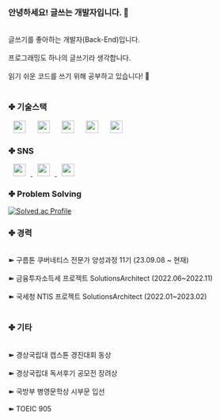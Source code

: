 ### 안녕하세요! 글쓰는 개발자입니다. 👋

<p align="left">
	<br> 글쓰기를 좋아하는 개발자(Back-End)입니다.</br>
	<br> 프로그래밍도 하나의 글쓰기라 생각합니다.</br>
	<br> 읽기 쉬운 코드를 쓰기 위해 공부하고 있습니다! 🧐</br><br/>
</p>

### ✤ 기술스택
<div align="left">
	<img src="https://img.shields.io/badge/-JAVA-orange" 
	     style="height : 25px; margin-left : 10px; margin-right : 10px;"/>
	<img src="https://img.shields.io/badge/-Python-9cf"
	     style="height : 25px; margin-left : 10px; margin-right : 10px;"/>
	<img src="https://img.shields.io/badge/-Spring-brightgreen"
	     style="height : 25px; margin-left : 10px; margin-right : 10px;"/>
	<img src="https://img.shields.io/badge/-SpringBoot-brightgreen" 
	     style="height : 25px; margin-left : 10px; margin-right : 10px;"/>
	<img src="https://img.shields.io/badge/-JPA-blue" 
	     style="height : 25px; margin-left : 10px; margin-right : 10px;"/>
	<br/>
</div>

### ✤ SNS
<div align="left">
	<a href="https://lordofkangs.tistory.com/">
	    <img 
		src="http://img.shields.io/badge/-Tistory-orange?style=flat&logo=Tistory&link=https://lordofkangs.tistory.com/"
		style="height : 25px; margin-left : 10px; margin-right : 10px;  "/>
	</a>
	<a href="https://www.instagram.com/book_mingu/">
	    <img 
		src="http://img.shields.io/badge/-Instagram-white?style=flat&logo=Instagram&link=https://instagram.com/book_mingu/"
		style="height : 25px; margin-left : 10px; margin-right : 10px;"/>
	</a>
	<a href="https://blog.naver.com/lordofkangs">
	    <img 
		src="http://img.shields.io/badge/-NaverBlog-white?style=flat&logo=Naver&link=https://blog.naver.com/lordofkangs"
		style="height : 25px; margin-left : 10px; margin-right : 10px;"/>
	</a>
	<br/>
</div>

### ✤ Problem Solving
[![Solved.ac Profile](http://mazassumnida.wtf/api/v2/generate_badge?boj=lordofkangs)](https://solved.ac/lordofkangs/)

### ✤ 경력
<p align="left">
	<br> ➽ 구름톤 쿠버네티스 전문가 양성과정 11기 (23.09.08 ~ 현재) </br>
	<br> ➽ 금융투자소득세 프로젝트 SolutionsArchitect (2022.06~2022.11)</br>
 	<br> ➽ 국세청 NTIS 프로젝트 SolutionsArchitect (2022.01~2023.02)</br>
	<br/>
</p>

### ✤ 기타
<p align="left">	
	<br> ➽ 경상국립대 캡스톤 경진대회 동상 </br>
	<br> ➽ 경상국립대 독서후기 공모전 장려상</br>
	<br> ➽ 국방부 병영문학상 시부문 입선 </br>
	<br> ➽ TOEIC 905 </br>
	<br/>
</p>






<!--
**mgKang3646/mgkang3646** is a ✨ _special_ ✨ repository because its `README.md` (this file) appears on your GitHub profile.

Here are some ideas to get you started:

- 🔭 I’m currently working on ...
- 🌱 I’m currently learning ...
- 👯 I’m looking to collaborate on ...
- 🤔 I’m looking for help with ...
- 💬 Ask me about ...
- 📫 How to reach me: ...
- 😄 Pronouns: ...
- ⚡ Fun fact: ...
-->
